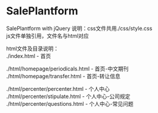 # SalePlantform
SalePlantform with jQuery
说明：css文件共用./css/style.css  
      js文件单独引用，文件名与html对应    

html文件及目录说明：  
./index.html - 首页

./html/homepage/periodicals.html - 首页-中文期刊  
./html/homepage/transfer.html - 首页-转让信息  




./html/percenter/percenter.html - 个人中心  
./html/percenter/stipulate.html - 个人中心-公司规定  
./html/percenter/questions.html - 个人中心-常见问题


